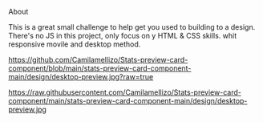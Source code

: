 About

This is a great small challenge to help get you used to building to a design. There's no JS in this project, 
only focus on y HTML & CSS skills. whit responsive movile and desktop method.



https://github.com/Camilamellizo/Stats-preview-card-component/blob/main/stats-preview-card-component-main/design/desktop-preview.jpg?raw=true

https://raw.githubusercontent.com/Camilamellizo/Stats-preview-card-component/main/stats-preview-card-component-main/design/desktop-preview.jpg

